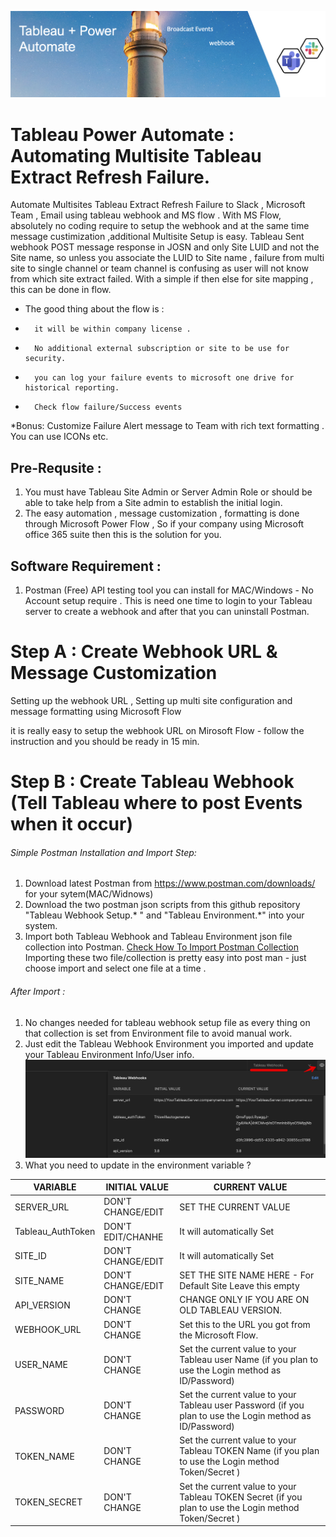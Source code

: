 
![power-automate-4.png](https://github.com/jambesh/tableau-power-automate/blob/main/images/power-automate-jpeg.jpg?raw=true)

# Tableau Power Automate : Automating Multisite Tableau Extract Refresh Failure.
Automate Multisites Tableau Extract Refresh Failure to Slack , Microsoft Team , Email using tableau webhook and MS flow .
With MS Flow, absolutely no coding require to setup the webhook and at the same time message custimization ,additional Multisite Setup is easy.
Tableau Sent webhook POST message response in JOSN and only Site LUID and not the Site name, so unless you associate the LUID to Site name , failure from multi site to single channel or team channel is confusing as user will not know from which site extract failed. With a simple if then else for site mapping , this can be done in flow.

* The good thing about the flow is :
*       it will be within company license .
*       No additional external subscription or site to be use for security.
*       you can log your failure events to microsoft one drive for historical reporting.
*       Check flow failure/Success events 

*Bonus:  Customize Failure Alert message to Team with rich text formatting . You can use ICONs etc.

## Pre-Requsite : 
1) You must have Tableau Site Admin or Server Admin Role or should be able to take help from a Site admin to establish the initial login.
2) The easy automation , message customization , formatting is done through Microsoft Power Flow , So if your company using Microsoft office 365 suite then this is the solution for you.

## Software Requirement :
1) Postman (Free) API testing tool you can install for MAC/Windows  - No Account setup require .
   This is need one time to login to your Tableau server to create a webhook and after that you can uninstall Postman.

# Step A : Create Webhook URL & Message Customization
Setting up the webhook URL , Setting up multi site configuration and message formatting using Microsoft Flow 

it is really easy to setup the webhook URL on Mirosoft Flow -  follow the instruction and you should be ready in 15 min.


# Step B : Create Tableau Webhook (Tell Tableau where to post Events when it occur)

###### Simple Postman Installation and Import Step:
   1) Download latest Postman from https://www.postman.com/downloads/ for your sytem(MAC/Widnows)
   2) Download the two postman json scripts from this github repository  "Tableau Webhook Setup.* "  and "Tableau Environment.*"  into your system.
   3) Import both Tableau Webhook and Tableau Environment json file collection into Postman.
      [Check How To Import Postman Collection](https://learning.postman.com/docs/getting-started/importing-and-exporting-data/#importing-github-repositories)
      Importing these two file/collection is pretty easy into post man - just choose import and select one file at a time .
###### After Import :
   1) No changes needed for tableau webhook setup file as every thing on that collection is set from Environment file to avoid manual work.
   2) Just edit the Tableau Webhook Environment you imported and update your Tableau Environment Info/User info.
   ![edit-env-file.jpg](https://github.com/jambesh/tableau-power-automate/blob/main/images/edit-env-file.jpg?raw=true)
   3) What you need to update in the environment variable ?
   
VARIABLE | INITIAL VALUE | CURRENT VALUE
---------| --------------|--------------
SERVER_URL | DON'T CHANGE/EDIT | SET THE CURRENT VALUE 
Tableau_AuthToken | DON'T EDIT/CHANHE | It will automatically Set
SITE_ID | DON'T CHANGE/EDIT | It will automatically Set
SITE_NAME | DON'T CHANGE/EDIT | SET THE SITE NAME HERE - For Default Site Leave this empty
API_VERSION | DON'T CHANGE | CHANGE ONLY IF YOU ARE ON OLD TABLEAU VERSION.
WEBHOOK_URL| DON'T CHANGE | Set this to the URL you got from the Microsoft Flow.
USER_NAME | DON'T CHANGE | Set the current value to your Tableau user Name (if you plan to use the Login method as ID/Password)
PASSWORD | DON'T CHANGE | Set the current value to your Tableau user Password (if you plan to use the Login method as ID/Password)
TOKEN_NAME | DON'T CHANGE | Set the current value to your Tableau TOKEN Name (if you plan to use the Login method Token/Secret )
TOKEN_SECRET| DON'T CHANGE | Set the current value to your Tableau TOKEN Secret (if you plan to use the Login method Token/Secret )



   
